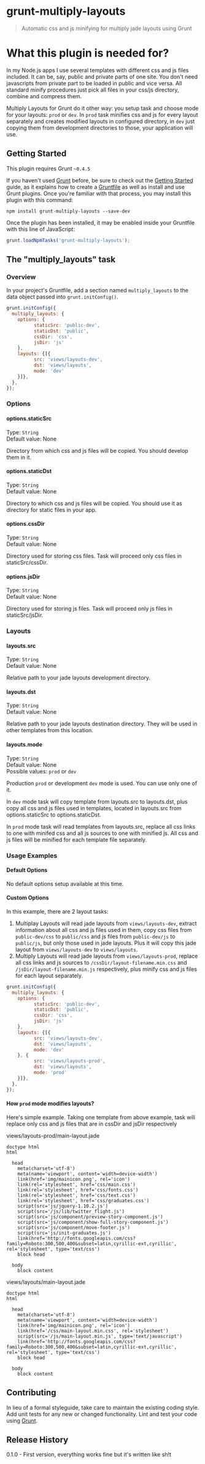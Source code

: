 # grunt-multiply-layouts

> Automatic css and js minifying for multiply jade layouts using Grunt  

# What this plugin is needed for?

In my Node.js apps I use several templates with different css and js files included. It can be, say, public and private parts of one site. You don't need javascripts from private part to be loaded in public and vice versa. All standard minify procedures just pick all files in your css/js directory, combine and compress them.

Multiply Layouts for Grunt do it other way: you setup task and choose mode for your layouts: `prod` or `dev`. In `prod` task minifies css and js for every layout separately and creates modified layouts in configured  directory, in `dev` just copying them from development directories to those, your application will use.

## Getting Started
This plugin requires Grunt `~0.4.5`

If you haven't used [Grunt](http://gruntjs.com/) before, be sure to check out the [Getting Started](http://gruntjs.com/getting-started) guide, as it explains how to create a [Gruntfile](http://gruntjs.com/sample-gruntfile) as well as install and use Grunt plugins. Once you're familiar with that process, you may install this plugin with this command:

```shell
npm install grunt-multiply-layouts --save-dev
```

Once the plugin has been installed, it may be enabled inside your Gruntfile with this line of JavaScript:

```js
grunt.loadNpmTasks('grunt-multiply-layouts');
```

## The "multiply_layouts" task

### Overview
In your project's Gruntfile, add a section named `multiply_layouts` to the data object passed into `grunt.initConfig()`.

```js
grunt.initConfig({
  multiply_layouts: {
    options: {
          staticSrc: 'public-dev',
          staticDst: 'public',
          cssDir: 'css',
          jsDir: 'js'
    },
    layouts: {[{
          src: 'views/layouts-dev',
          dst: 'views/layouts',
          mode: 'dev'
    }]},
  },
});
```

### Options

#### options.staticSrc
Type: `String`  
Default value: None  

Directory from which css and js files will be copied. You should develop them in it.

#### options.staticDst
Type: `String`  
Default value: None  

Directory to which css and js files will be copied. You should use it as directory for static files in your app.

#### options.cssDir
Type: `String`  
Default value: None  

Directory used for storing css files. Task will proceed only css files in staticSrc/cssDir.

#### options.jsDir
Type: `String`  
Default value: None  

Directory used for storing js files. Task will proceed only js files in staticSrc/jsDir.

### Layouts

#### layouts.src
Type: `String`  
Default value: None  

Relative path to your jade layouts development directory.

#### layouts.dst
Type: `String`  
Default value: None  

Relative path to your jade layouts destination directory. They will be used in other templates from this location.

#### layouts.mode
Type: `String`  
Default value: None  
Possible values: `prod` or `dev`  

Production `prod` or development `dev` mode is used. You can use only one of it.  

In `dev` mode task will copy template from layouts.src to layouts.dst, plus copy all css and js files used in templates, located in layouts.src from options.staticSrc to options.staticDst.

In `prod` mode task will read templates from layouts.src, replace all css links to one with minifed css and all js sources to one with minified js. All css and js files will be minified for each template file separately.

### Usage Examples

#### Default Options
No default options setup available at this time.

#### Custom Options
In this example, there are 2 layout tasks:  
1) Multiplay Layouts will read jade layouts from `views/layouts-dev`, extract information about all css and js files used in them, copy css files from `public-dev/css` to `public/css` and js files from `public-dev/js` to `public/js`, but only those used in jade layouts. Plus it will copy this jade layout from `views/layouts-dev` to `views/layouts`.  
2) Multiply Layouts will read jade layouts from `views/layouts-prod`, replace all css links and js sources to `/cssDir/layout-filename.min.css` and `/jsDir/layout-filename.min.js` respectively, plus minify css and js files for each layout separately.  

```js
grunt.initConfig({
  multiply_layouts: {
    options: {
          staticSrc: 'public-dev',
          staticDst: 'public',
          cssDir: 'css',
          jsDir: 'js'
    },
    layouts: {[{
          src: 'views/layouts-dev',
          dst: 'views/layouts',
          mode: 'dev'
    }, {
          src: 'views/layouts-prod',
          dst: 'views/layouts',
          mode: 'prod'
    }]},
  },
});
```

#### How `prod` mode modifies layouts?
Here's simple example. Taking one template from above example, task will replace only css and js files that are in cssDir and jsDir respectively

views/layouts-prod/main-layout.jade
```jade
doctype html
html

  head
    meta(charset='utf-8')
    meta(name='viewport', content='width=device-width')
    link(href='img/mainicon.png', rel='icon')
    link(rel='stylesheet', href='css/main.css')
    link(rel='stylesheet', href='css/fonts.css')
    link(rel='stylesheet', href='css/text.css')
    link(rel='stylesheet', href='css/graduates.css')
    script(src='js/jquery-1.10.2.js')
    script(src='/js/lib/twitter_flight.js')
    script(src='js/component/preview-story-component.js')
    script(src='js/component/show-full-story-component.js')
    script(src='js/component/move-footer.js')
    script(src='js/init-graduates.js')
    link(href='http://fonts.googleapis.com/css?family=Roboto:300,500,400&subset=latin,cyrillic-ext,cyrillic', rel='stylesheet', type='text/css')
    block head

  body
    block content
```
views/layouts/main-layout.jade
```jade
doctype html
html

  head
    meta(charset='utf-8')
    meta(name='viewport', content='width=device-width')
    link(href='img/mainicon.png', rel='icon')
    link(href='/css/main-layout.min.css', rel='stylesheet')
    script(src='/js/main-layout.min.js', type='text/javascript')
    link(href='http://fonts.googleapis.com/css?family=Roboto:300,500,400&subset=latin,cyrillic-ext,cyrillic', rel='stylesheet', type='text/css')
    block head

  body
    block content
```

## Contributing
In lieu of a formal styleguide, take care to maintain the existing coding style. Add unit tests for any new or changed functionality. Lint and test your code using [Grunt](http://gruntjs.com/).

## Release History
0.1.0 - First version, everything works fine but it's written like sh!t
